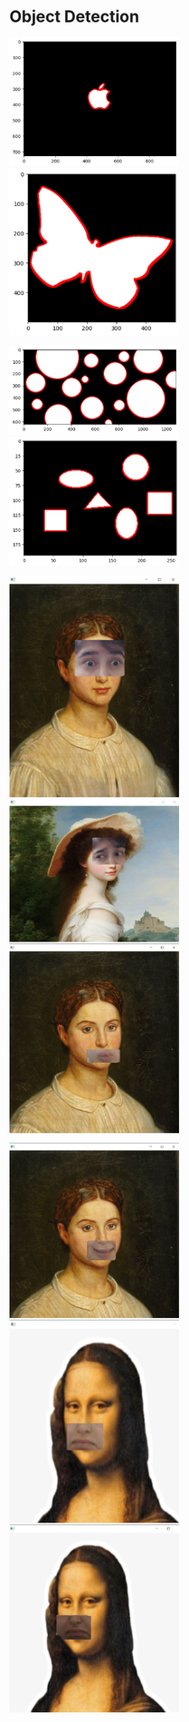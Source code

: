 # Object Detection

<p float="center">
  <img src="https://github.com/kiana-jahanshid/Image-Processing/blob/main/Assignment_33/output/findcontour_apple.png" width="300" />
  <img src="https://github.com/kiana-jahanshid/Image-Processing/blob/main/Assignment_33/output/findcontour_butt.png" width="300" />
<br>
  
<p float="center">  
  <img src="https://github.com/kiana-jahanshid/Image-Processing/blob/main/Assignment_33/output/findcontour_circles.png" width="300" />
  <img src="https://github.com/kiana-jahanshid/Image-Processing/blob/main/Assignment_33/output/findcontour_shapes.png" width="300" />

<br>
  
<p float="center">
  <img src="https://github.com/kiana-jahanshid/Image-Processing/blob/main/Assignment_33/funny_filter/output/face1.JPG" width="300" />
  <img src="https://github.com/kiana-jahanshid/Image-Processing/blob/main/Assignment_33/funny_filter/output/face2.JPG" width="300" />
  <img src="https://github.com/kiana-jahanshid/Image-Processing/blob/main/Assignment_33/funny_filter/output/face3.JPG" width="300" />
<br>

<p float="center">
  <img src="https://github.com/kiana-jahanshid/Image-Processing/blob/main/Assignment_33/funny_filter/output/face4.JPG" width="300" />
  <img src="https://github.com/kiana-jahanshid/Image-Processing/blob/main/Assignment_33/funny_filter/output/face5.JPG" width="300" />
  <img src="https://github.com/kiana-jahanshid/Image-Processing/blob/main/Assignment_33/funny_filter/output/face6.JPG" width="300" />
<br>
  

